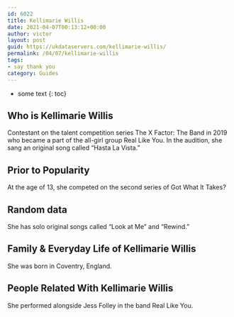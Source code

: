 ```yaml
---
id: 6022
title: Kellimarie Willis
date: 2021-04-07T00:13:12+00:00
author: victor
layout: post
guid: https://ukdataservers.com/kellimarie-willis/
permalink: /04/07/kellimarie-willis
tags:
- say thank you
category: Guides
---
```


* some text
{: toc}


## Who is Kellimarie Willis



Contestant on the talent competition series The X Factor: The Band in 2019 who became a part of the all-girl group Real Like You. In the audition, she sang an original song called &#8220;Hasta La Vista.&#8221;

                
                
                
## Prior to Popularity



At the age of 13, she competed on the second series of Got What It Takes?

                
                
                
## Random data



She has solo original songs called &#8220;Look at Me&#8221; and &#8220;Rewind.&#8221;

                
                
                
## Family & Everyday Life of Kellimarie Willis



She was born in Coventry, England.

                
                
                
## People Related With Kellimarie Willis



She performed alongside Jess Folley in the band Real Like You.

                
              
            
          
          
          